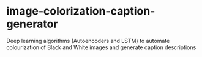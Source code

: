 # image-colorization-caption-generator
Deep learning algorithms (Autoencoders and LSTM) to automate colourization of Black and White images and generate caption descriptions
